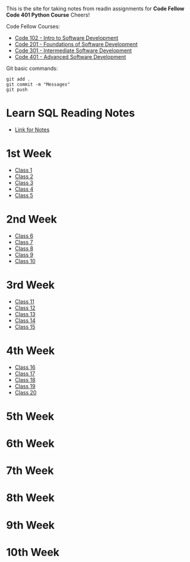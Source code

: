This is the site for taking notes from readin assignments for **Code Fellow Code 401 Python Course** Cheers!

Code Fellow Courses:
- [Code 102 - Intro to Software Development](https://www.codefellows.org/courses/code-102/intro-to-software-development/)
- [Code 201 - Foundations of Software Development](https://www.codefellows.org/courses/code-201/foundations-of-software-development/)
- [Code 301 - Intermediate Software Development](https://www.codefellows.org/courses/code-301/intermediate-software-development/)
- [Code 401 - Advanced Software Development](https://www.codefellows.org/courses/code-400/)

Git basic commands:
```
git add .
git commit -m "Messages"
git push
```
# Learn SQL Reading Notes
- [Link for Notes](./401ReadingNotesSQL.html)

# 1st Week
- [Class 1](./401ReadingNotes_1.html)
- [Class 2](./401ReadingNotes_2.html)
- [Class 3](./401ReadingNotes_3.html)
- [Class 4](./401ReadingNotes_4.html)
- [Class 5](./401ReadingNotes_5.html)

# 2nd Week
- [Class 6](./401ReadingNotes_6.html)
- [Class 7](./401ReadingNotes_7.html)
- [Class 8](./401ReadingNotes_8.html)
- [Class 9](./401ReadingNotes_9.html)
- [Class 10](./401ReadingNotes_10.html)

# 3rd Week
- [Class 11](./401ReadingNotes_11.html)
- [Class 12](./401ReadingNotes_12.html)
- [Class 13](./401ReadingNotes_13.html)
- [Class 14](./401ReadingNotes_14.html)
- [Class 15](./401ReadingNotes_15.html)

# 4th Week
- [Class 16](./401ReadingNotes_16.html)
- [Class 17](./401ReadingNotes_17.html)
- [Class 18](./401ReadingNotes_18.html)
- [Class 19](./401ReadingNotes_19.html)
- [Class 20](./401ReadingNotes_20.html)

# 5th Week
# 6th Week
# 7th Week
# 8th Week
# 9th Week
# 10th Week
